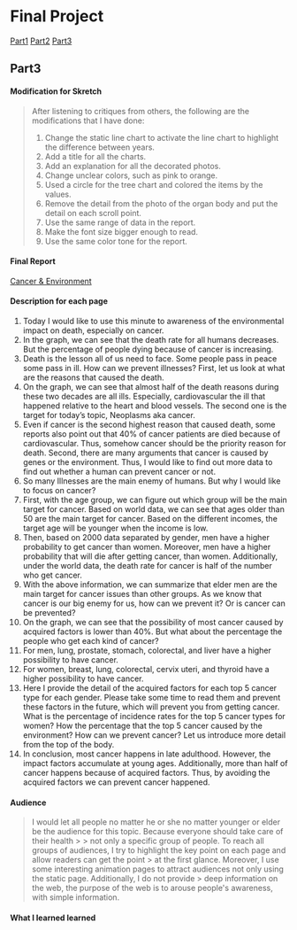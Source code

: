 # Final Project
[Part1](https://weih2-wh.github.io/Telling_stories_with_data_Porfolio/final_project_part1_WeiHuang.html  "Title") 
[Part2](https://weih2-wh.github.io/Telling_stories_with_data_Porfolio/final_project_part2_WeiHuang.html  "Title") 
[Part3](https://weih2-wh.github.io/Telling_stories_with_data_Porfolio/final_project_part3_WeiHuang.html  "Title") 

## Part3
#### Modification for Skretch
> After listening to critiques from others, the following are the modifications that I have done: 
> 1. Change the static line chart to activate the line chart to highlight the difference between years.
> 2. Add a title for all the charts.
> 3. Add an explanation for all the decorated photos.
> 4. Change unclear colors, such as pink to orange.
> 5. Used a circle for the tree chart and colored the items by the values.
> 6. Remove the detail from the photo of the organ body and put the detail on each scroll point.
> 7. Use the same range of data in the report.
> 8. Make the font size bigger enough to read.
> 9. Use the same color tone for the report.

#### Final Report
[Cancer & Environment](https://carnegiemellon.shorthandstories.com/cancer-environment/index.html  "Title") 

#### Description for each page
1.	Today I would like to use this minute to awareness of the environmental impact on death, especially on cancer.
2.	In the graph, we can see that the death rate for all humans decreases. But the percentage of people dying because of cancer is increasing.
3.	Death is the lesson all of us need to face. Some people pass in peace some pass in ill. How can we prevent illnesses? First, let us look at what are the reasons that caused the death.
4.	On the graph, we can see that almost half of the death reasons during these two decades are all ills. Especially, cardiovascular the ill that happened relative to the heart and blood vessels. The second one is the target for today’s topic, Neoplasms aka cancer.
5.	Even if cancer is the second highest reason that caused death, some reports also point out that 40% of cancer patients are died because of cardiovascular. Thus, somehow cancer should be the priority reason for death.
Second, there are many arguments that cancer is caused by genes or the environment.
Thus, I would like to find out more data to find out whether a human can prevent cancer or not.
6.	So many Illnesses are the main enemy of humans. But why I would like to focus on cancer?
7.	First, with the age group, we can figure out which group will be the main target for cancer.
Based on world data, we can see that ages older than 50 are the main target for cancer. Based on the different incomes, the target age will be younger when the income is low.
8.	Then, based on 2000 data separated by gender, men have a higher probability to get cancer than women. Moreover, men have a higher probability that will die after getting cancer, than women. Additionally, under the world data, the death rate for cancer is half of the number who get cancer.
9.	With the above information, we can summarize that elder men are the main target for cancer issues than other groups. As we know that cancer is our big enemy for us, how can we prevent it? Or is cancer can be prevented?
10.	On the graph, we can see that the possibility of most cancer caused by acquired factors is lower than 40%. But what about the percentage the people who get each kind of cancer?
11.	For men, lung, prostate, stomach, colorectal, and liver have a higher possibility to have cancer.
12.	For women, breast, lung, colorectal, cervix uteri, and thyroid have a higher possibility to have cancer.
13.	Here I provide the detail of the acquired factors for each top 5 cancer type for each gender. Please take some time to read them and prevent these  factors in the future, which will prevent you from getting cancer.
What is the percentage of incidence rates for the top 5 cancer types for women?
How the percentage that the top 5 cancer caused by the environment?
How can we prevent cancer?
Let us introduce more detail from the top of the body.
14.	In conclusion, most cancer happens in late adulthood. However, the impact factors accumulate at young ages. Additionally, more than half of cancer happens because of acquired factors. Thus, by avoiding the acquired factors we can prevent cancer happened. 

#### Audience

> I would let all people no matter he or she no matter younger or elder be the audience for this topic. Because everyone should take care of their health >  > not only a specific group of people. To reach all groups of audiences, I try to highlight the key point on each page and allow readers can get the point > at the first glance. Moreover, I use some interesting animation pages to attract audiences not only using the static page. Additionally, I do not provide > deep information on the web, the purpose of the web is to arouse people's awareness, with simple information.

#### What I learned learned



